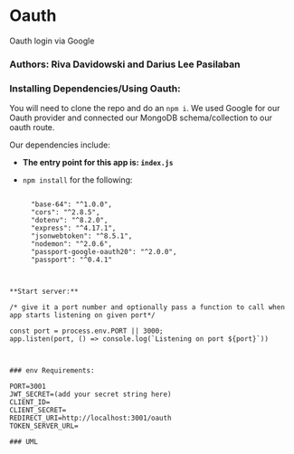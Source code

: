 # Oauth
Oauth login via Google

### Authors: Riva Davidowski and Darius Lee Pasilaban


### Installing Dependencies/Using Oauth:

You will need to clone the repo and do an `npm i`. We used Google for our Oauth provider and connected our MongoDB schema/collection to our oauth route.

Our dependencies include:

- **The entry point for this app is: `index.js`**
- `npm install` for the following:
  
  ```
  
    "base-64": "^1.0.0",
    "cors": "^2.8.5",
    "dotenv": "^8.2.0",
    "express": "^4.17.1",
    "jsonwebtoken": "^8.5.1",
    "nodemon": "^2.0.6",
    "passport-google-oauth20": "^2.0.0",
    "passport": "^0.4.1"

```


**Start server:**

/* give it a port number and optionally pass a function to call when app starts listening on given port*/

const port = process.env.PORT || 3000;
app.listen(port, () => console.log(`Listening on port ${port}`))



### env Requirements:

PORT=3001
JWT_SECRET=(add your secret string here)
CLIENT_ID=
CLIENT_SECRET=
REDIRECT_URI=http://localhost:3001/oauth
TOKEN_SERVER_URL=

### UML
